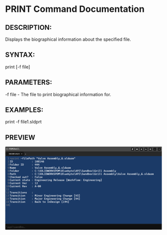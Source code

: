# PRINT Command Documentation

## DESCRIPTION:
Displays the biographical information about the specified file.

## SYNTAX:
print [-f file]

## PARAMETERS:
-f file - The file to print biographical information for.

## EXAMPLES:
print -f file1.sldprt


## PREVIEW
![Print Command](../images/print.png)
